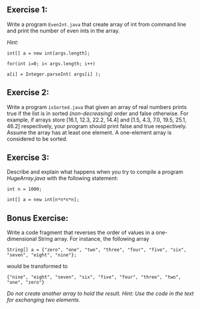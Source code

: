 ## Exercise 1:
Write a program `EvenInt.java` that create array of int from command line and print the number of even ints in the array. 

_Hint:_
```
int[] a = new int[args.length];

for(int i=0; i< args.length; i++)

a[i] = Integer.parseInt( args[i] );
```

## Exercise 2:
Write a program `isSorted.java` that given an array of real numbers prints true if the list is in sorted _(non-decreasing)_ order and false otherwise. For example, if arrays store [16.1, 12.3, 22.2, 14.4] and [1.5, 4.3, 7.0, 19.5, 25.1, 46.2] respectively, your program should print false and true respectively. Assume the array has at least one element. A one-element array is considered to be sorted.
 
## Exercise 3:
Describe and explain what happens when you try to compile a program _HugeArray.java_ with the following statement:
```
int n = 1000;

int[] a = new int[n*n*n*n];
```

## Bonus Exercise:
Write a code fragment that reverses the order of values in a one-dimensional String array. For instance, the following array 
``` 
String[] a = {"zero", "one", "two", "three", "four", "five", "six", "seven", "eight", "nine"}; 
```
would be transformed to
```
{"nine", "eight", "seven", "six", "five", "four", "three", "two", "one", "zero"}
```

*Do not create another array to hold the result. Hint: Use the code in the text for exchanging two elements.*

